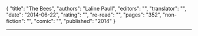 {
"title": "The Bees",
"authors": "Laline Paull",
"editors": "",
"translator": "",
"date": "2014-06-22",
"rating": "",
"re-read": "",
"pages": "352",
"non-fiction": "",
"comic": "",
"published": "2014"
}

---
